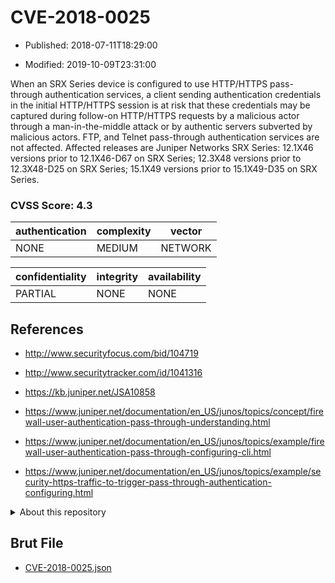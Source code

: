 # CVE-2018-0025

- Published: 2018-07-11T18:29:00

- Modified: 2019-10-09T23:31:00

When an SRX Series device is configured to use HTTP/HTTPS pass-through authentication services, a client sending authentication credentials in the initial HTTP/HTTPS session is at risk that these credentials may be captured during follow-on HTTP/HTTPS requests by a malicious actor through a man-in-the-middle attack or by authentic servers subverted by malicious actors. FTP, and Telnet pass-through authentication services are not affected. Affected releases are Juniper Networks SRX Series: 12.1X46 versions prior to 12.1X46-D67 on SRX Series; 12.3X48 versions prior to 12.3X48-D25 on SRX Series; 15.1X49 versions prior to 15.1X49-D35 on SRX Series.

### CVSS Score: **4.3**

| authentication | complexity | vector |
| --- | --- | --- |
| NONE | MEDIUM | NETWORK |

| confidentiality | integrity | availability |
| --- | --- | --- |
| PARTIAL | NONE | NONE |

## References

* http://www.securityfocus.com/bid/104719

* http://www.securitytracker.com/id/1041316

* https://kb.juniper.net/JSA10858

* https://www.juniper.net/documentation/en_US/junos/topics/concept/firewall-user-authentication-pass-through-understanding.html

* https://www.juniper.net/documentation/en_US/junos/topics/example/firewall-user-authentication-pass-through-configuring-cli.html

* https://www.juniper.net/documentation/en_US/junos/topics/example/security-https-traffic-to-trigger-pass-through-authentication-configuring.html

<details>
<summary>About this repository</summary> 

  This repository is part of the project [Live Hack CVE](https://github.com/Live-Hack-CVE). Main website can be found [www.live-hack.org](https://www.live-hack.org) 
  
  Made by [Sn0wAlice](https://github.com/Sn0wAlice) for the people that care about security and need to have a feed of the latest CVEs. Hope you enjoy it, don't forget to star the repo and follow me on [Twitter](https://twitter.com/Sn0wAlice) and [Github](https://github.com/Sn0wAlice). And that is my [personnal website](https://www.alice-snow.me/)

  - [Home Page](https://github.com/Live-Hack-CVE)
  - [Framework](https://github.com/Live-Hack-CVE/cve-framework)
  - [CVE database](https://github.com/Live-Hack-CVE/full_database)
  - [Changelog](https://github.com/Live-Hack-CVE/Changelog)
</details>

## Brut File

* [CVE-2018-0025.json](https://raw.githubusercontent.com/Live-Hack-CVE/full_database/main/cves/2018/CVE-2018-0025.json)


